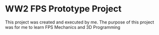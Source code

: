 # WW2 FPS Prototype Project
 This project was created and executed by me. The purpose of this project was for me to learn FPS Mechanics and 3D Programming
